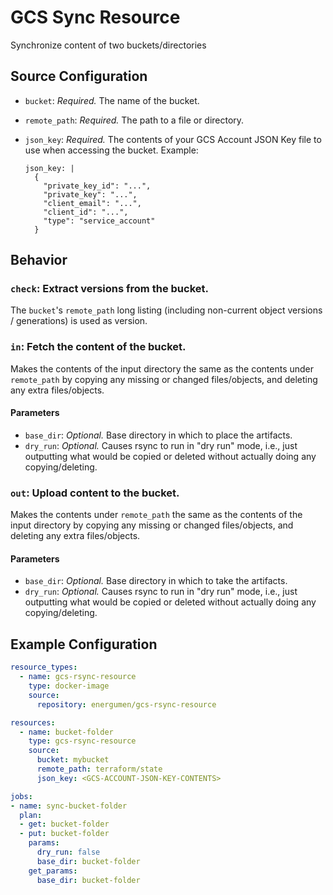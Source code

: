 # GCS Sync Resource

Synchronize content of two buckets/directories

## Source Configuration

* `bucket`: *Required.* The name of the bucket.

* `remote_path`: *Required.* The path to a file or directory.

* `json_key`: *Required.* The contents of your GCS Account JSON Key file to use when accessing the bucket. Example:
  ```
  json_key: |
    {
      "private_key_id": "...",
      "private_key": "...",
      "client_email": "...",
      "client_id": "...",
      "type": "service_account"
    }
  ```

## Behavior

### `check`: Extract versions from the bucket.

The `bucket`'s `remote_path` long listing (including non-current object versions / generations) is used as version.

### `in`: Fetch the content of the bucket.

Makes the contents of the input directory the same as the contents under `remote_path` by copying any missing or changed files/objects, and deleting any extra files/objects.

#### Parameters

* `base_dir`: *Optional.* Base directory in which to place the artifacts.
* `dry_run`: *Optional.* Causes rsync to run in "dry run" mode, i.e., just outputting what would be copied or deleted without actually doing any copying/deleting.

### `out`: Upload content to the bucket.

Makes the contents under `remote_path` the same as the contents of the input directory by copying any missing or changed files/objects, and deleting any extra files/objects.

#### Parameters

* `base_dir`: *Optional.* Base directory in which to take the artifacts.
* `dry_run`: *Optional.* Causes rsync to run in "dry run" mode, i.e., just outputting what would be copied or deleted without actually doing any copying/deleting.

## Example Configuration

```yaml
resource_types:
  - name: gcs-rsync-resource
    type: docker-image
    source:
      repository: energumen/gcs-rsync-resource

resources:
  - name: bucket-folder
    type: gcs-rsync-resource
    source:
      bucket: mybucket
      remote_path: terraform/state
      json_key: <GCS-ACCOUNT-JSON-KEY-CONTENTS>

jobs:
- name: sync-bucket-folder
  plan:
  - get: bucket-folder
  - put: bucket-folder
    params:
      dry_run: false
      base_dir: bucket-folder
    get_params:
      base_dir: bucket-folder
```
